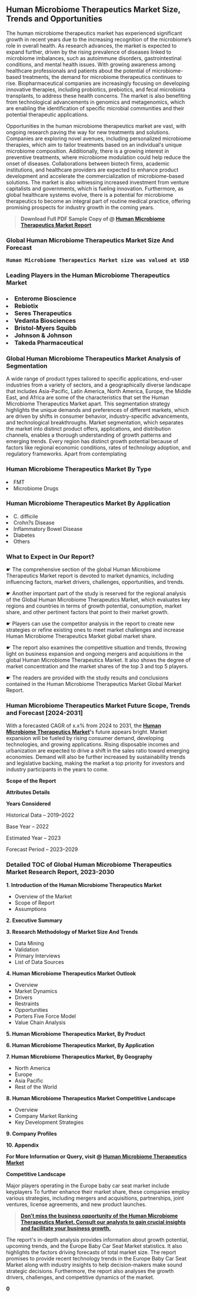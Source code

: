 <p> <h2>Human Microbiome Therapeutics Market Size, Trends and Opportunities</h2><p>The human microbiome therapeutics market has experienced significant growth in recent years due to the increasing recognition of the microbiome’s role in overall health. As research advances, the market is expected to expand further, driven by the rising prevalence of diseases linked to microbiome imbalances, such as autoimmune disorders, gastrointestinal conditions, and mental health issues. With growing awareness among healthcare professionals and patients about the potential of microbiome-based treatments, the demand for microbiome therapeutics continues to rise. Biopharmaceutical companies are increasingly focusing on developing innovative therapies, including probiotics, prebiotics, and fecal microbiota transplants, to address these health concerns. The market is also benefiting from technological advancements in genomics and metagenomics, which are enabling the identification of specific microbial communities and their potential therapeutic applications.</p><p>Opportunities in the human microbiome therapeutics market are vast, with ongoing research paving the way for new treatments and solutions. Companies are exploring novel avenues, including personalized microbiome therapies, which aim to tailor treatments based on an individual's unique microbiome composition. Additionally, there is a growing interest in preventive treatments, where microbiome modulation could help reduce the onset of diseases. Collaborations between biotech firms, academic institutions, and healthcare providers are expected to enhance product development and accelerate the commercialization of microbiome-based solutions. The market is also witnessing increased investment from venture capitalists and governments, which is fueling innovation. Furthermore, as global healthcare systems evolve, there is a potential for microbiome therapeutics to become an integral part of routine medical practice, offering promising prospects for industry growth in the coming years.</p></p><blockquote id="" class=""><strong>Download Full PDF Sample Copy of @&nbsp;<a href="https://www.verifiedmarketreports.com/download-sample/?rid=60903&utm_source=GitHub-feb&utm_medium=260" target="_blank">Human Microbiome Therapeutics Market Report</a>&nbsp;&nbsp;</strong></blockquote><h3 id="" class=""><strong>Global&nbsp;Human Microbiome Therapeutics Market Size And Forecast</strong></h3><pre class="reader-text-block__code-block"><strong>Human Microbiome Therapeutics Market size was valued at USD 1.5 Billion in 2022 and is projected to reach USD 4.5 Billion by 2030, growing at a CAGR of 15.5% from 2024 to 2030.</strong></pre><h3 id="" class="">Leading Players in the&nbsp;Human Microbiome Therapeutics Market</h3><h3 class=""></Li><Li>Enterome Bioscience</Li><Li> Rebiotix</Li><Li> Seres Therapeutics</Li><Li> Vedanta Biosciences</Li><Li> Bristol-Myers Squibb</Li><Li> Johnson & Johnson</Li><Li> Takeda Pharmaceutical</h3><h3 id="" class="">Global&nbsp;Human Microbiome Therapeutics Market Analysis of Segmentation</h3><p id="" class="">A wide range of product types tailored to specific applications, end-user industries from a variety of sectors, and a geographically diverse landscape that includes Asia-Pacific, Latin America, North America, Europe, the Middle East, and Africa are some of the characteristics that set the Human Microbiome Therapeutics Market apart. This segmentation strategy highlights the unique demands and preferences of different markets, which are driven by shifts in consumer behavior, industry-specific advancements, and technological breakthroughs. Market segmentation, which separates the market into distinct product offers, applications, and distribution channels, enables a thorough understanding of growth patterns and emerging trends. Every region has distinct growth potential because of factors like regional economic conditions, rates of technology adoption, and regulatory frameworks. Apart from contemplating</p><h3 id="" class="">Human Microbiome Therapeutics Market&nbsp;By Type</h3><p></Li><Li>FMT</Li><Li> Microbiome Drugs</p><div class="" data-test-id=""><h3 id="" class="">Human Microbiome Therapeutics Market&nbsp;By Application</h3></div><p class=""></Li><Li>C. difficile</Li><Li> Crohn?s Disease</Li><Li> Inflammatory Bowel Disease</Li><Li> Diabetes</Li><Li> Others</p><div class="" data-test-id=""><h3><span class="">What to Expect in Our Report?</span></h3></div><div class="" data-test-id=""><p><span class="">☛ The comprehensive section of the global Human Microbiome Therapeutics Market report is devoted to market dynamics, including influencing factors, market drivers, challenges, opportunities, and trends.</span></p></div><div class="" data-test-id=""><p><span class="">☛ Another important part of the study is reserved for the regional analysis of the Global Human Microbiome Therapeutics Market, which evaluates key regions and countries in terms of growth potential, consumption, market share, and other pertinent factors that point to their market growth.</span></p></div><div class="" data-test-id=""><p><span class="">☛ Players can use the competitor analysis in the report to create new strategies or refine existing ones to meet market challenges and increase Human Microbiome Therapeutics Market global market share.</span></p></div><div class="" data-test-id=""><p><span class="">☛ The report also examines the competitive situation and trends, throwing light on business expansion and ongoing mergers and acquisitions in the global Human Microbiome Therapeutics Market. It also shows the degree of market concentration and the market shares of the top 3 and top 5 players.</span></p></div><div class="" data-test-id=""><p><span class="">☛ The readers are provided with the study results and conclusions contained in the Human Microbiome Therapeutics Market Global Market Report.</span></p></div><div class="" data-test-id=""><h3><span class="">Human Microbiome Therapeutics Market Future Scope, Trends and Forecast [2024-2031]</span></h3></div><div class="" data-test-id=""><p><span class="">With a forecasted CAGR of x.x% from 2024 to 2031, the <strong><a href="https://www.verifiedmarketreports.com/download-sample/?rid=60903&utm_source=GitHub-feb&utm_medium=260" target="_blank">Human Microbiome Therapeutics Market</a>'</strong>s future appears bright. Market expansion will be fueled by rising consumer demand, developing technologies, and growing applications. Rising disposable incomes and urbanization are expected to drive a shift in the sales ratio toward emerging economies. Demand will also be further increased by sustainability trends and legislative backing, making the market a top priority for investors and industry participants in the years to come.</span></p><p id="ember66" class="ember-view reader-text-block__paragraph"><strong>Scope of the Report</strong></p><p id="ember67" class="ember-view reader-text-block__paragraph"><strong>Attributes Details</strong></p><p id="ember68" class="ember-view reader-text-block__paragraph"><strong>Years Considered</strong></p><p id="ember69" class="ember-view reader-text-block__paragraph">Historical Data &ndash; 2019&ndash;2022</p><p id="ember70" class="ember-view reader-text-block__paragraph">Base Year &ndash; 2022</p><p id="ember71" class="ember-view reader-text-block__paragraph">Estimated Year &ndash; 2023</p><p id="ember72" class="ember-view reader-text-block__paragraph">Forecast Period &ndash; 2023&ndash;2029</p></div><h3 id="" class="">Detailed TOC of Global Human Microbiome Therapeutics Market Research Report, 2023-2030</h3><p id="" class=""><strong>1. Introduction of the Human Microbiome Therapeutics Market</strong></p><ul><li>Overview of the Market</li><li>Scope of Report</li><li>Assumptions</li></ul><p id="" class=""><strong>2. Executive Summary</strong></p><p id="" class=""><strong>3. Research Methodology of Market Size And Trends</strong></p><ul><li>Data Mining</li><li>Validation</li><li>Primary Interviews</li><li>List of Data Sources</li></ul><p id="" class=""><strong>4. Human Microbiome Therapeutics Market Outlook</strong></p><ul><li>Overview</li><li>Market Dynamics</li><li>Drivers</li><li>Restraints</li><li>Opportunities</li><li>Porters Five Force Model</li><li>Value Chain Analysis</li></ul><p id="" class=""><strong>5. Human Microbiome Therapeutics Market, By Product</strong></p><p id="" class=""><strong>6. Human Microbiome Therapeutics Market, By Application</strong></p><p id="" class=""><strong>7. Human Microbiome Therapeutics Market, By Geography</strong></p><ul><li>North America</li><li>Europe</li><li>Asia Pacific</li><li>Rest of the World</li></ul><p id="" class=""><strong>8. Human Microbiome Therapeutics Market Competitive Landscape</strong></p><ul><li>Overview</li><li>Company Market Ranking</li><li>Key Development Strategies</li></ul><p id="" class=""><strong>9. Company Profiles</strong></p><p id="" class=""><strong>10. Appendix</strong></p><p><strong>For More Information or Query, visit&nbsp;@ <a href="https://www.verifiedmarketreports.com/product/global-human-microbiome-therapeutics-market-2018-by-manufacturers-countries-type-and-application-forecast-to-2023/" target="_blank">Human Microbiome Therapeutics Market</a></strong></p><p id="ember61" class="ember-view reader-text-block__paragraph"><strong>Competitive Landscape</strong></p><p id="ember62" class="ember-view reader-text-block__paragraph">Major players operating in the Europe baby car seat market include keyplayers To further enhance their market share, these companies employ various strategies, including mergers and acquisitions, partnerships, joint ventures, license agreements, and new product launches.</p><blockquote id="ember63" class="ember-view reader-text-block__blockquote"><strong><a href="https://www.verifiedmarketreports.com/download-sample/?rid=60903&utm_source=GitHub-feb&utm_medium=260" target="_blank">Don&rsquo;t miss the business opportunity of the Human Microbiome Therapeutics Market. Consult our analysts to gain crucial insights and facilitate your business growth.</a></strong></blockquote><p id="ember64" class="ember-view reader-text-block__paragraph">The report's in-depth analysis provides information about growth potential, upcoming trends, and the Europe Baby Car Seat Market statistics. It also highlights the factors driving forecasts of total market size. The report promises to provide recent technology trends in the Europe Baby Car Seat Market along with industry insights to help decision-makers make sound strategic decisions. Furthermore, the report also analyses the growth drivers, challenges, and competitive dynamics of the market.</p><p class="ember-view reader-text-block__paragraph"><strong>0</strong></p>
